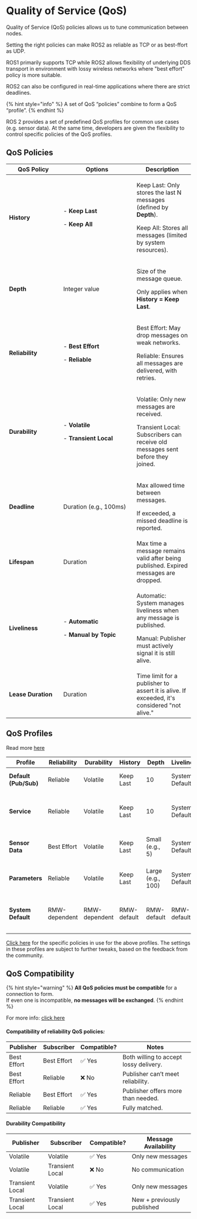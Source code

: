 # Quality of Service (QoS)

Quality of Service (QoS) policies allows us to tune communication between nodes.&#x20;

Setting the right policies can make ROS2 as reliable as TCP or as best-ffort as UDP.

ROS1 primarily supports TCP while ROS2 allows flexibility of underlying DDS transport in environment with lossy wireless networks where "best effort" policy is more suitable.

ROS2 can also be configured in real-time applications where there are strict deadlines.

{% hint style="info" %}
A set of QoS “policies” combine to form a QoS “profile”.
{% endhint %}

ROS 2 provides a set of predefined QoS profiles for common use cases (e.g. sensor data). At the same time, developers are given the flexibility to control specific policies of the QoS profiles.

## **QoS Policies**

<table><thead><tr><th width="132">QoS Policy</th><th width="184">Options</th><th>Description</th></tr></thead><tbody><tr><td><strong>History</strong></td><td><p>- <strong>Keep Last</strong></p><p>- <strong>Keep All</strong></p></td><td><p>Keep Last: Only stores the last N messages (defined by <strong>Depth</strong>).</p><p>Keep All: Stores all messages (limited by system resources).</p></td></tr><tr><td><strong>Depth</strong></td><td>Integer value</td><td><p>Size of the message queue. </p><p>Only applies when <strong>History = Keep Last</strong>.</p></td></tr><tr><td><strong>Reliability</strong></td><td><p>- <strong>Best Effort</strong></p><p>- <strong>Reliable</strong></p></td><td><p>Best Effort: May drop messages on weak networks.</p><p>Reliable: Ensures all messages are delivered, with retries.</p></td></tr><tr><td><strong>Durability</strong></td><td><p>- <strong>Volatile</strong></p><p>- <strong>Transient Local</strong></p></td><td><p>Volatile: Only new messages are received.</p><p>Transient Local: Subscribers can receive old messages sent before they joined.</p></td></tr><tr><td><strong>Deadline</strong></td><td>Duration (e.g., 100ms)</td><td><p>Max allowed time between messages. </p><p>If exceeded, a missed deadline is reported.</p></td></tr><tr><td><strong>Lifespan</strong></td><td>Duration</td><td>Max time a message remains valid after being published. Expired messages are dropped.</td></tr><tr><td><strong>Liveliness</strong></td><td><p>- <strong>Automatic</strong></p><p>- <strong>Manual by Topic</strong></p></td><td><p>Automatic: System manages liveliness when any message is published.</p><p>Manual: Publisher must actively signal it is still alive.</p></td></tr><tr><td><strong>Lease Duration</strong></td><td>Duration</td><td>Time limit for a publisher to assert it is alive. If exceeded, it's considered "not alive."</td></tr></tbody></table>

## QoS Profiles

Read more [here](https://docs.ros.org/en/humble/Concepts/Intermediate/About-Quality-of-Service-Settings.html)

| Profile               | Reliability   | Durability    | History     | Depth             | Liveliness     |                                                 |
| --------------------- | ------------- | ------------- | ----------- | ----------------- | -------------- | ----------------------------------------------- |
| **Default (Pub/Sub)** | Reliable      | Volatile      | Keep Last   | 10                | System Default | Matches ROS 1 behavior.                         |
| **Service**           | Reliable      | Volatile      | Keep Last   | 10                | System Default | Volatile avoids server getting old requests.    |
| **Sensor Data**       | Best Effort   | Volatile      | Keep Last   | Small (e.g., 5)   | System Default | Prioritizes timeliness over reliability.        |
| **Parameters**        | Reliable      | Volatile      | Keep Last   | Large (e.g., 100) | System Default | Large queue to prevent lost requests.           |
| **System Default**    | RMW-dependent | RMW-dependent | RMW-default | RMW-default       | RMW-default    | Uses underlying middleware’s built-in defaults. |

[Click here](https://github.com/ros2/rmw/blob/humble/rmw/include/rmw/qos_profiles.h) for the specific policies in use for the above profiles. The settings in these profiles are subject to further tweaks, based on the feedback from the community.

## QoS Compatibility

{% hint style="warning" %}
**All QoS policies must be compatible** for a connection to form.\
If even one is incompatible, **no messages will be exchanged**.
{% endhint %}

For more info: [click here](https://docs.ros.org/en/humble/Concepts/Intermediate/About-Quality-of-Service-Settings.html#qos-compatibilities)

#### **Compatibility of reliability QoS** **policies**_**:**_

| Publisher   | Subscriber  | Compatible? | Notes                                  |
| ----------- | ----------- | ----------- | -------------------------------------- |
| Best Effort | Best Effort | ✅ Yes       | Both willing to accept lossy delivery. |
| Best Effort | Reliable    | ❌ No        | Publisher can’t meet reliability.      |
| Reliable    | Best Effort | ✅ Yes       | Publisher offers more than needed.     |
| Reliable    | Reliable    | ✅ Yes       | Fully matched.                         |

#### **Durability Compatibility**

| Publisher       | Subscriber      | Compatible? | Message Availability       |
| --------------- | --------------- | ----------- | -------------------------- |
| Volatile        | Volatile        | ✅ Yes       | Only new messages          |
| Volatile        | Transient Local | ❌ No        | No communication           |
| Transient Local | Volatile        | ✅ Yes       | Only new messages          |
| Transient Local | Transient Local | ✅ Yes       | New + previously published |







